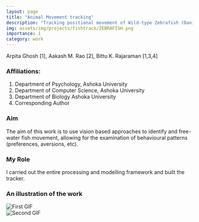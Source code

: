 ```yaml
---
layout: page
title: "Animal Movement tracking"
description: "Tracking positional movement of Wild-type Zebrafish (Danio Rerio) to examine behavioural patterns using Computer Vision."
img: assets/img/projects/fishtrack/ZEBRAFISH.png
importance: 1
category: work
---
```


Arpita Ghosh [1], Aakash M. Rao [2], Bittu K. Rajaraman [1,3,4]

### Affiliations:
1. Department of Psychology, Ashoka University
2. Department of Computer Science, Ashoka University
3. Department of Biology Ashoka University
4. Corresponding Author

### Aim
The aim of this work is to use vision based approaches to identify and free-water fish movement, allowing for the examination of behavioural patterns (preferences, aversions, etc).

### My Role
I carried out the entire processing and modelling framework and built the tracker.

### An illustration of the work
<div style="display: flex;">
    <img src="assets/video/raw-fish.gif" alt="First GIF" style="width: auto; height: auto;">
</div>
<div style="display: flex;">
    <img src="assets/video/tracked-fish.gif" alt="Second GIF" style="width: auto; height: auto;">
</div>
